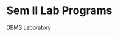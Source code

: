 Sem II Lab Programs
====================

[DBMS Laboratory](https://github.com/noobshubham/Sem-II-Lab-Programs/blob/main/DBMS%20Laboratory/)
